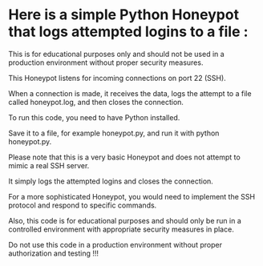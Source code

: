 # Here is a simple Python Honeypot that logs attempted logins to a file :

This is for educational purposes only and should not be used in a production environment without proper security measures.

This Honeypot listens for incoming connections on port 22 (SSH).

When a connection is made, it receives the data, logs the attempt to a file called honeypot.log, and then closes the connection.

To run this code, you need to have Python installed. 

Save it to a file, for example honeypot.py, and run it with python honeypot.py.

Please note that this is a very basic Honeypot and does not attempt to mimic a real SSH server. 

It simply logs the attempted logins and closes the connection. 

For a more sophisticated Honeypot, you would need to implement the SSH protocol and respond to specific commands.

Also, this code is for educational purposes and should only be run in a controlled environment with appropriate security measures in place. 

Do not use this code in a production environment without proper authorization and testing !!!
